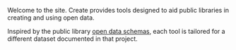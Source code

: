 Welcome to the site. Create provides tools designed to aid public libraries in creating and using open data.

Inspired by the public library [open data schemas](https://schema.librarydata.uk), each tool is tailored for a different dataset documented in that project.

